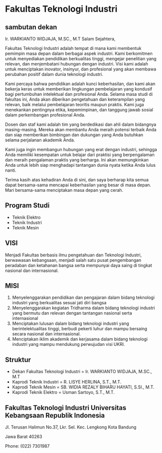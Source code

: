 # Fakultas Teknologi Industri

## sambutan dekan

Ir. WARKIANTO WIDJAJA, M.SC., M.T
Salam Sejahtera,

Fakultas Teknologi Industri adalah tempat di mana kami membentuk pemimpin masa depan dalam berbagai aspek industri. Kami berkomitmen untuk menyediakan pendidikan berkualitas tinggi, mengejar penelitian yang relevan, dan menjembatani hubungan dengan industri. Visi kami adalah untuk menciptakan inovator, insinyur, dan profesional yang akan membawa perubahan positif dalam dunia teknologi industri.

Kami percaya bahwa pendidikan adalah kunci keberhasilan, dan kami akan bekerja keras untuk memberikan lingkungan pembelajaran yang kondusif bagi pertumbuhan intelektual dan profesional Anda. Selama masa studi di fakultas ini, Anda akan diberikan pengetahuan dan keterampilan yang relevan, baik melalui pembelajaran teoritis maupun praktis. Kami juga menekankan pentingnya etika, kepemimpinan, dan tanggung jawab sosial dalam perkembangan profesional Anda.

Dosen dan staf kami adalah tim yang berdedikasi dan ahli dalam bidangnya masing-masing. Mereka akan membantu Anda meraih potensi terbaik Anda dan siap memberikan bimbingan dan dukungan yang Anda butuhkan selama perjalanan akademik Anda.

Kami juga ingin membangun hubungan yang erat dengan industri, sehingga Anda memiliki kesempatan untuk belajar dari praktisi yang berpengalaman dan meraih pengalaman praktis yang berharga. Ini akan memungkinkan Anda untuk lebih siap menghadapi tantangan dunia nyata ketika Anda lulus nanti.

Terima kasih atas kehadiran Anda di sini, dan saya berharap kita semua dapat bersama-sama mencapai keberhasilan yang besar di masa depan. Mari bersama-sama menciptakan masa depan yang cerah.

## Program Studi

- Teknik Elektro
- Teknik Industri
- Teknik Mesin

## VISI

Menjadi Fakultas berbasis ilmu pengetahuan dan Teknologi Industri, berwawasan kebangsaan, menjadi salah satu pusat pengembangan peradaban dan ketahanan bangsa serta mempunyai daya saing di tingkat nasional dan internasional.

## MISI

1. Menyelenggarakan pendidikan dan pengajaran dalam bidang teknologi industri yang berkualitas sesuai jati diri bangsa
2. Menyelenggarakan kegiatan Tridharma dalam bidang teknologi industri yang bermutu dan relevan dengan tantangan nasional serta internasional
3. Menciptakan lulusan dalam bidang teknologi industri yang berintelektualitas tinggi, berbudi pekerti luhur dan mampu bersaing secara nasional dan internasional.
4. Menciptakan iklim akademik dan kerjasama dalam bidang teknologi industri yang mampu mendukung perwujudan visi UKRI.

## Struktur

- Dekan Fakultas Teknologi Industri = Ir. WARKIANTO WIDJAJA, M.SC., M.T
- Kaprodi Teknik Industri = R. LISYE HERLINA, S.T., M.T.
- Kaprodi Teknik Mesin = SB. WIDIA REZALY BIHARU HAYATI, S.SI., M.T.
- Kaprodi Teknik Elektro = Usman Sartoyo, S.T., M.T.

## Fakultas Teknologi Industri Universitas Kebangsaan Republik Indonesia

Jl. Terusan Halimun No.37, Lkr. Sel. Kec. Lengkong Kota Bandung

Jawa Barat 40263

Phone: (022) 7301987
